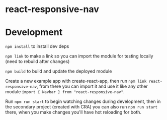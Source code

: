 # react-responsive-nav


# Development

`npm install` to install dev deps

`npm link` to make a link so you can import the module for testing locally (need to rebuild after changes)

`npm build` to build and update the deployed module


Create a new example app with create-react-app, then run `npm link react-responsive-nav`, from there you can import it and use it like any other module `import { Navbar } from "react-responsive-nav"`.


Run `npm run start` to begin watching changes during development, then in the secondary project (created with CRA) you can also run `npm run start` there, when you make changes you'll have hot reloading for both.
